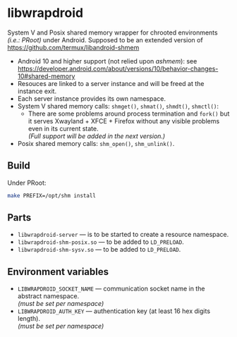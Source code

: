 # libwrapdroid

System V and Posix shared memory wrapper
for chrooted environments _(i.e.: PRoot)_
under Android.
Supposed to be an extended version of
<https://github.com/termux/libandroid-shmem>

* Android 10 and higher support (not relied upon _ashmem_):
  see <https://developer.android.com/about/versions/10/behavior-changes-10#shared-memory>
* Resouces are linked to a server instance
  and will be freed at the instance exit.
* Each server instance provides its own namespace.
* System V shared memory calls:
  `shmget()`, `shmat()`, `shmdt()`, `shmctl()`:
  * There are some problems around process termination and `fork()`
  but it serves Xwayland + XFCE + Firefox without any visible problems
  even in its current state.
  <br/>_(Full support will be added in the next version.)_
* Posix shared memory calls:
  `shm_open()`, `shm_unlink()`.


## Build

Under PRoot:
```sh
make PREFIX=/opt/shm install
```


## Parts

* `libwrapdroid-server` — is to be started to create a resource namespace.
* `libwrapdroid-shm-posix.so` — to be added to `LD_PRELOAD`.
* `libwrapdroid-shm-sysv.so` — to be added to `LD_PRELOAD`.


## Environment variables

* `LIBWRAPDROID_SOCKET_NAME` — communication socket name
  in the abstract namespace.
  <br/>_(must be set per namespace)_
* `LIBWRAPDROID_AUTH_KEY` — authentication key
  (at least 16 hex digits length).
  <br/>_(must be set per namespace)_
